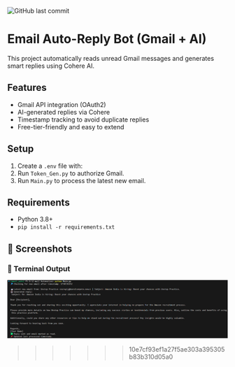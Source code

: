 ![GitHub last commit](https://img.shields.io/github/last-commit/YOUR_USERNAME/email-auto-reply-bot)

# Email Auto-Reply Bot (Gmail + AI)

This project automatically reads unread Gmail messages and generates smart replies using Cohere AI.

## Features
- Gmail API integration (OAuth2)
- AI-generated replies via Cohere
- Timestamp tracking to avoid duplicate replies
- Free-tier-friendly and easy to extend

## Setup
1. Create a `.env` file with:
2. Run `Token_Gen.py` to authorize Gmail.
3. Run `Main.py` to process the latest new email.

## Requirements
- Python 3.8+
- `pip install -r requirements.txt`

## 📸 Screenshots

### 🔹 Terminal Output
![Terminal Output](Screenshots/terminal-output.png)
>>>>>>> 10e7cf93ef1a27f5ae303a395305b83b310d05a0
